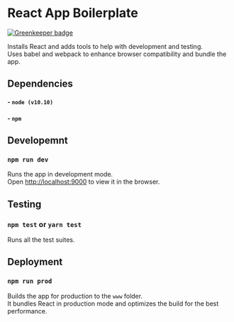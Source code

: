 # React App Boilerplate

[![Greenkeeper badge](https://badges.greenkeeper.io/spyros-uk/react-app-boilerplate.svg)](https://greenkeeper.io/)

Installs React and adds tools to help with development and testing.<br>
Uses babel and webpack to enhance browser compatibility and bundle the app.

## Dependencies
#### - `node (v10.10)`
#### - `npm`

## Developemnt
### `npm run dev`
Runs the app in development mode.<br>
Open [http://localhost:9000](http://localhost:9000) to view it in the browser.

## Testing
### `npm test` or `yarn test`
Runs all the test suites.

## Deployment
### `npm run prod`
Builds the app for production to the `www` folder.<br>
It bundles React in production mode and optimizes the build for the best performance.
